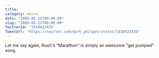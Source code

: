 ```yaml
---
title: 
category: micro
date: "2009-05-15T00:00:00"
slug: "2009-05-15T00:00:00"
TwitterId: "1810422435"
TweetUrl: "https://twitter.com/mark_philpot/status/1810422435"
---
```


Let me say again, Rush's "Marathon" is simply an awesome "get pumped" song.
